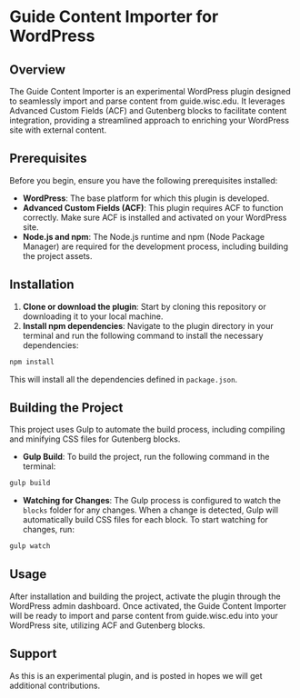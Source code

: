 
# Guide Content Importer for WordPress

## Overview

The Guide Content Importer is an experimental WordPress plugin designed to seamlessly import and parse content from guide.wisc.edu. It leverages Advanced Custom Fields (ACF) and Gutenberg blocks to facilitate content integration, providing a streamlined approach to enriching your WordPress site with external content.

## Prerequisites

Before you begin, ensure you have the following prerequisites installed:

- **WordPress**: The base platform for which this plugin is developed.
- **Advanced Custom Fields (ACF)**: This plugin requires ACF to function correctly. Make sure ACF is installed and activated on your WordPress site.
- **Node.js and npm**: The Node.js runtime and npm (Node Package Manager) are required for the development process, including building the project assets.

## Installation

1. **Clone or download the plugin**: Start by cloning this repository or downloading it to your local machine.
2. **Install npm dependencies**: Navigate to the plugin directory in your terminal and run the following command to install the necessary dependencies:

```bash
npm install
```

This will install all the dependencies defined in `package.json`.

## Building the Project

This project uses Gulp to automate the build process, including compiling and minifying CSS files for Gutenberg blocks.

- **Gulp Build**: To build the project, run the following command in the terminal:

```bash
gulp build
```

- **Watching for Changes**: The Gulp process is configured to watch the `blocks` folder for any changes. When a change is detected, Gulp will automatically build CSS files for each block. To start watching for changes, run:

```bash
gulp watch
```

## Usage

After installation and building the project, activate the plugin through the WordPress admin dashboard. Once activated, the Guide Content Importer will be ready to import and parse content from guide.wisc.edu into your WordPress site, utilizing ACF and Gutenberg blocks.

## Support

As this is an experimental plugin, and is posted in hopes we will get additional contributions.


